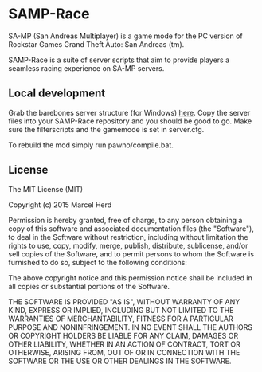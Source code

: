 # SAMP-Race

SA-MP (San Andreas Multiplayer) is a game mode for the PC version of Rockstar Games Grand Theft Auto: San Andreas (tm).

SAMP-Race is a suite of server scripts that aim to provide players a seamless racing experience on SA-MP servers.

## Local development

Grab the barebones server structure (for Windows) [here](http://puu.sh/i8ndl/9a580e7fe9.rar). Copy the server files into your SAMP-Race repository and you should be good to go. Make sure the filterscripts and the gamemode is set in server.cfg.

To rebuild the mod simply run pawno/compile.bat.

## License

The MIT License (MIT)

Copyright (c) 2015 Marcel Herd

Permission is hereby granted, free of charge, to any person obtaining a copy
of this software and associated documentation files (the "Software"), to deal
in the Software without restriction, including without limitation the rights
to use, copy, modify, merge, publish, distribute, sublicense, and/or sell
copies of the Software, and to permit persons to whom the Software is
furnished to do so, subject to the following conditions:

The above copyright notice and this permission notice shall be included in all
copies or substantial portions of the Software.

THE SOFTWARE IS PROVIDED "AS IS", WITHOUT WARRANTY OF ANY KIND, EXPRESS OR
IMPLIED, INCLUDING BUT NOT LIMITED TO THE WARRANTIES OF MERCHANTABILITY,
FITNESS FOR A PARTICULAR PURPOSE AND NONINFRINGEMENT. IN NO EVENT SHALL THE
AUTHORS OR COPYRIGHT HOLDERS BE LIABLE FOR ANY CLAIM, DAMAGES OR OTHER
LIABILITY, WHETHER IN AN ACTION OF CONTRACT, TORT OR OTHERWISE, ARISING FROM,
OUT OF OR IN CONNECTION WITH THE SOFTWARE OR THE USE OR OTHER DEALINGS IN THE
SOFTWARE.